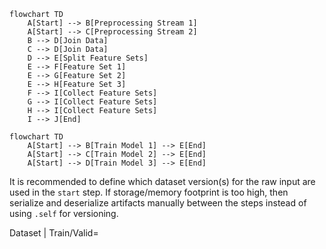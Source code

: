 ```mermaid
flowchart TD
    A[Start] --> B[Preprocessing Stream 1]
    A[Start] --> C[Preprocessing Stream 2]
    B --> D[Join Data]
    C --> D[Join Data]
    D --> E[Split Feature Sets]
    E --> F[Feature Set 1]
    E --> G[Feature Set 2]
    E --> H[Feature Set 3]
    F --> I[Collect Feature Sets]
    G --> I[Collect Feature Sets]
    H --> I[Collect Feature Sets]
    I --> J[End]
```

```mermaid
flowchart TD
    A[Start] --> B[Train Model 1] --> E[End]
    A[Start] --> C[Train Model 2] --> E[End]
    A[Start] --> D[Train Model 3] --> E[End]
```

It is recommended to define which dataset version(s) for the raw input are used in the `start` step.
If storage/memory footprint is too high, then serialize and deserialize artifacts manually between the steps instead of using `.self` for versioning.

Dataset | Train/Valid=